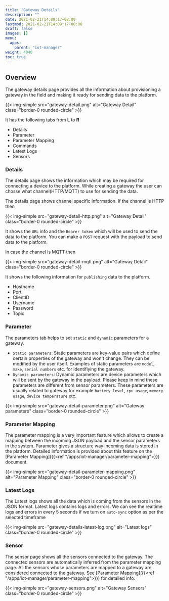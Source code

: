 ```yaml
---
title: "Gateway Details"
description: ""
date: 2021-02-21T14:09:17+08:00
lastmod: 2021-02-21T14:09:17+08:00
draft: false
images: []
menu:
  apps:
    parent: "iot-manager"
weight: 4040
toc: true
---
```


## Overview

The gateway details page provides all the information about provisioning a gateway in the field and making it ready for sending data to the platform.

{{< img-simple src="gateway-detail.png" alt="Gateway Detail" class="border-0 rounded-circle" >}}

It has the following tabs from __L__ to __R__

- Details
- Parameter
- Parameter Mapping
- Commands
- Latest Logs
- Sensors

### Details

The details page shows the information which may be required for connecting a device to the platform. While creating a gateway the user can chosse what channel(HTTP/MQTT) to use for sending the data.

The details page shows channel specific information. If the channel is HTTP then

{{< img-simple src="gateway-detail-http.png" alt="Gateway Detail" class="border-0 rounded-circle" >}}

It shows the `URL` info and the `Bearer token` which will be used to send the data to the platform. You can make a `POST` request with the payload to send data to the platform.

In case the channel is MQTT then

{{< img-simple src="gateway-detail-mqtt.png" alt="Gateway Detail" class="border-0 rounded-circle" >}}

It shows the following information for `publishing` data to the platform.

- Hostname
- Port
- ClientID
- Username
- Password
- Topic

### Parameter

The parameters tab helps to set `static` and `dynamic` parameters for a gateway.

- `Static parameters`: Static parameters are key-value pairs which define certain properties of the gateway and won't change. They can be modified by the user itself. Examples of static parameters are `model`, `make`, `serial numbers` etc. for identifiying the gateway.
- `Dynamic parameters`: Dynamic parameters are device parameters which will be sent by the gateway in the payload. Please keep in mind these parameters are different from sensor parameters. These parameters are usually related to gateway for example `battery level`, `cpu usage`, `memory usage`, `device temperature` etc.

{{< img-simple src="gateway-detail-parameter.png" alt="Gateway parameters" class="border-0 rounded-circle" >}}

### Parameter Mapping

The parameter mapping is a very important feature which allows to create a mapping between the incoming JSON payload and the sensor parameters in the system. Parameter gives a structure way incoming data is stored in the platform. Detailed information is provided about this feature on the [Parameter Mapping]({{<ref "/apps/iot-manager/parameter-mapping">}}) document.

{{< img-simple src="gateway-detail-parameter-mapping.png" alt="Parameter Mapping" class="border-0 rounded-circle" >}}

### Latest Logs

The Latest logs shows all the data which is coming from the sensors in the JSON format. Latest logs contains logs and errors.
We can see the realtime logs and errors in every 5 seconds if we turn on `auto-sync` option as per the selected timeframe

{{< img-simple src="gateway-details-latest-log.png" alt="Latest logs" class="border-0 rounded-circle" >}}

### Sensor

The sensor page shows all the sensors connected to the gateway. The connected sensors are automatically inferred from the parameter mapping page. All the sensors whose parameters are mapped to a gateway are considered connected to the gateway. See [Parameter Mapping]({{<ref "/apps/iot-manager/parameter-mapping">}}) for detailed info.

{{< img-simple src="gateway-sensors.png" alt="Gateway Sensors" class="border-0 rounded-circle" >}}
